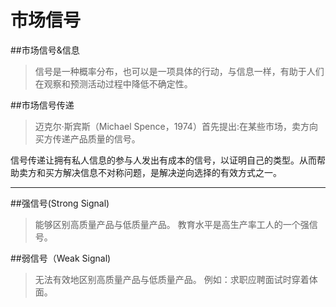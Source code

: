 # 市场信号

##市场信号&信息

>信号是一种概率分布，也可以是一项具体的行动，与信息一样，有助于人们在观察和预测活动过程中降低不确定性。

##市场信号传递

>迈克尔·斯宾斯（Michael Spence，1974）首先提出:在某些市场，卖方向买方传递产品质量的信号。

信号传递让拥有私人信息的参与人发出有成本的信号，以证明自己的类型。从而帮助卖方和买方解决信息不对称问题，是解决逆向选择的有效方式之一。

***

##强信号(Strong Signal)

>能够区别高质量产品与低质量产品。
教育水平是高生产率工人的一个强信号。

##弱信号（Weak Signal)

>无法有效地区别高质量产品与低质量产品。
例如：求职应聘面试时穿着体面。
